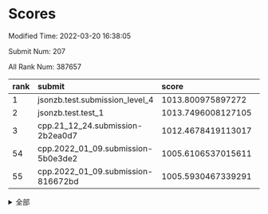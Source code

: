 # Scores

Modified Time: 2022-03-20 16:38:05

Submit Num: 207

All Rank Num: 387657

| rank |               submit               |       score        |       sigma        | pk_num |
| :--- | :--------------------------------- | :----------------- | :----------------- | :----- |
| 1    | jsonzb.test.submission_level_4     | 1013.800975897272  | 0.7986725928245916 | 7488   |
| 2    | jsonzb.test.test_1                 | 1013.7496008127105 | 0.8293029614533153 | 7491   |
| 3    | cpp.21_12_24.submission-2b2ea0d7   | 1012.4678419113017 | 0.8002071430607841 | 7491   |
| 54   | cpp.2022_01_09.submission-5b0e3de2 | 1005.6106537015611 | 0.731389518383809  | 7492   |
| 55   | cpp.2022_01_09.submission-816672bd | 1005.5930467339291 | 0.7422635056395922 | 7493   |


<details>
<summary>全部</summary>

| rank |                 submit                 |       score        |       sigma        | pk_num |
| :--- | :------------------------------------- | :----------------- | :----------------- | :----- |
| 1    | jsonzb.test.submission_level_4         | 1013.800975897272  | 0.7986725928245916 | 7488   |
| 2    | jsonzb.test.test_1                     | 1013.7496008127105 | 0.8293029614533153 | 7491   |
| 3    | cpp.21_12_24.submission-2b2ea0d7       | 1012.4678419113017 | 0.8002071430607841 | 7491   |
| 4    | gobigger.level_3.submission_level_3_20 | 1011.6337770079112 | 0.7881295686473762 | 7491   |
| 5    | gobigger.level_3.submission_level_3_2  | 1011.4609958860785 | 0.7775627720161182 | 7493   |
| 6    | gobigger.level_3.submission_level_3_44 | 1011.3315956357694 | 0.7700979747638935 | 7494   |
| 7    | gobigger.level_3.submission_level_3_31 | 1011.138725097459  | 0.7763876531619186 | 7494   |
| 8    | gobigger.level_3.submission_level_3_6  | 1010.9511159169041 | 0.7720779214194072 | 7490   |
| 9    | gobigger.level_3.submission_level_3_12 | 1010.7501296840924 | 0.7966432447522355 | 7482   |
| 10   | gobigger.level_3.submission_level_3_47 | 1010.7011873303953 | 0.7371103382820314 | 7484   |
| 11   | gobigger.level_3.submission_level_3_36 | 1010.6680633452985 | 0.7732552765198011 | 7490   |
| 12   | gobigger.level_3.submission_level_3_9  | 1010.6662252066238 | 0.7804211284149827 | 7495   |
| 13   | gobigger.level_3.submission_level_3_33 | 1010.6165964057476 | 0.7525335135816454 | 7489   |
| 14   | gobigger.level_3.submission_level_3_13 | 1010.6052141095204 | 0.7828240110052497 | 7489   |
| 15   | gobigger.level_3.submission_level_3_37 | 1010.5849815264567 | 0.7561157465356217 | 7494   |
| 16   | gobigger.level_3.submission_level_3_14 | 1010.4991151251259 | 0.7578078532107717 | 7493   |
| 17   | gobigger.level_3.submission_level_3_0  | 1010.3748410280542 | 0.7674409330011669 | 7493   |
| 18   | gobigger.level_3.submission_level_3_1  | 1010.3001280063518 | 0.7545238273699685 | 7488   |
| 19   | gobigger.level_3.submission_level_3_45 | 1010.2077467829886 | 0.7677605462679701 | 7494   |
| 20   | gobigger.level_3.submission_level_3_5  | 1010.1977613732582 | 0.7666638885756007 | 7492   |
| 21   | gobigger.level_3.submission_level_3_21 | 1010.1733987668886 | 0.7641088325585356 | 7489   |
| 22   | gobigger.level_3.submission_level_3_30 | 1010.1598574226853 | 0.7527351485433456 | 7491   |
| 23   | gobigger.level_3.submission_level_3_25 | 1010.1541329909463 | 0.7805587462930015 | 7490   |
| 24   | gobigger.level_3.submission_level_3_10 | 1010.1157308036788 | 0.7686480798917216 | 7498   |
| 25   | gobigger.level_3.submission_level_3_35 | 1009.9573647817094 | 0.7607805963145149 | 7491   |
| 26   | gobigger.level_3.submission_level_3_18 | 1009.9291458773655 | 0.7558759108422409 | 7490   |
| 27   | gobigger.level_3.submission_level_3_3  | 1009.8888726030732 | 0.7632766758835233 | 7492   |
| 28   | gobigger.level_3.submission_level_3_22 | 1009.8710009847956 | 0.7394728350167817 | 7493   |
| 29   | gobigger.level_3.submission_level_3_4  | 1009.8384567921978 | 0.7534334196112702 | 7492   |
| 30   | gobigger.level_3.submission_level_3_28 | 1009.7351602970748 | 0.7614105722637226 | 7486   |
| 31   | gobigger.level_3.submission_level_3_23 | 1009.6713155531786 | 0.7562011659431598 | 7484   |
| 32   | gobigger.level_3.submission_level_3_24 | 1009.6681221713695 | 0.7418994245931917 | 7496   |
| 33   | gobigger.level_3.submission_level_3_42 | 1009.6310436566281 | 0.7464830313249194 | 7494   |
| 34   | gobigger.level_3.submission_level_3_15 | 1009.6125726316194 | 0.7641059891785792 | 7489   |
| 35   | gobigger.level_3.submission_level_3_16 | 1009.5719425352261 | 0.7448868424399008 | 7488   |
| 36   | gobigger.level_3.submission_level_3_38 | 1009.514478099223  | 0.7522076244224062 | 7495   |
| 37   | gobigger.level_3.submission_level_3_49 | 1009.4703202241291 | 0.7635928942322171 | 7493   |
| 38   | gobigger.level_3.submission_level_3_46 | 1009.4582369519803 | 0.7587672504233515 | 7490   |
| 39   | gobigger.level_3.submission_level_3_40 | 1009.4500809629454 | 0.7577429874993494 | 7494   |
| 40   | gobigger.level_3.submission_level_3_43 | 1009.3600115750851 | 0.7473584304161971 | 7487   |
| 41   | gobigger.level_3.submission_level_3_39 | 1009.2740724616889 | 0.76337781393398   | 7491   |
| 42   | gobigger.level_3.submission_level_3_17 | 1009.256498300846  | 0.7462968423675005 | 7496   |
| 43   | gobigger.level_3.submission_level_3_34 | 1009.2539963512761 | 0.7553838648019963 | 7495   |
| 44   | gobigger.level_3.submission_level_3_27 | 1009.2246676853111 | 0.747226619946024  | 7491   |
| 45   | gobigger.level_3.submission_level_3_32 | 1009.1670968613057 | 0.7465001620383362 | 7492   |
| 46   | gobigger.level_3.submission_level_3_7  | 1008.698594337177  | 0.7645447063021842 | 7487   |
| 47   | gobigger.level_3.submission_level_3_8  | 1008.6863027697405 | 0.7535577101940102 | 7486   |
| 48   | gobigger.level_3.submission_level_3_11 | 1008.6688874991763 | 0.7435965763706047 | 7489   |
| 49   | gobigger.level_3.submission_level_3_41 | 1008.6244201434929 | 0.7376497098086338 | 7493   |
| 50   | gobigger.level_3.submission_level_3_29 | 1008.6125786012797 | 0.7469183149382002 | 7486   |
| 51   | gobigger.level_3.submission_level_3_26 | 1008.4580220798252 | 0.7482173889844255 | 7492   |
| 52   | gobigger.level_3.submission_level_3_19 | 1008.1698496592029 | 0.7495638552461701 | 7490   |
| 53   | gobigger.level_3.submission_level_3_48 | 1007.8241717088662 | 0.7530168641737109 | 7493   |
| 54   | cpp.2022_01_09.submission-5b0e3de2     | 1005.6106537015611 | 0.731389518383809  | 7492   |
| 55   | cpp.2022_01_09.submission-816672bd     | 1005.5930467339291 | 0.7422635056395922 | 7493   |
| 56   | gobigger.level_1.submission_level_1_22 | 1004.9690299878416 | 0.7246677201975784 | 7488   |
| 57   | gobigger.level_1.submission_level_1_19 | 1004.568227447269  | 0.7165311124176421 | 7497   |
| 58   | gobigger.level_1.submission_level_1_25 | 1004.5662306937721 | 0.7199650826480194 | 7493   |
| 59   | gobigger.level_1.submission_level_1_35 | 1004.3936470090373 | 0.7178874378359207 | 7491   |
| 60   | gobigger.level_1.submission_level_1_45 | 1004.3735998765794 | 0.7122274390051336 | 7484   |
| 61   | gobigger.level_1.submission_level_1_14 | 1004.2653999204593 | 0.7392991063622376 | 7496   |
| 62   | gobigger.level_1.submission_level_1_11 | 1004.198597673548  | 0.725290585052115  | 7493   |
| 63   | gobigger.level_1.submission_level_1_15 | 1004.0702641541812 | 0.7155130537922167 | 7486   |
| 64   | gobigger.level_1.submission_level_1_46 | 1004.0310748293659 | 0.71504860733546   | 7487   |
| 65   | gobigger.level_1.submission_level_1_6  | 1003.9687842267832 | 0.7249082144490566 | 7492   |
| 66   | gobigger.level_1.submission_level_1_18 | 1003.9635139475027 | 0.716716081519712  | 7495   |
| 67   | gobigger.level_1.submission_level_1_32 | 1003.9540527528801 | 0.721803656685115  | 7489   |
| 68   | gobigger.level_1.submission_level_1_24 | 1003.9521293892002 | 0.7181420190023784 | 7490   |
| 69   | gobigger.level_1.submission_level_1_47 | 1003.9464255666209 | 0.7105118290748231 | 7493   |
| 70   | gobigger.level_1.submission_level_1_1  | 1003.8821229369969 | 0.7238334134205124 | 7487   |
| 71   | gobigger.level_1.submission_level_1_4  | 1003.8375770121056 | 0.7286467041184653 | 7488   |
| 72   | gobigger.level_1.submission_level_1_40 | 1003.6558567033175 | 0.7142120026393293 | 7494   |
| 73   | gobigger.level_1.submission_level_1_8  | 1003.655467806082  | 0.714520158294807  | 7492   |
| 74   | gobigger.level_1.submission_level_1_31 | 1003.5883529677135 | 0.7095205892802108 | 7490   |
| 75   | gobigger.level_1.submission_level_1_17 | 1003.5862558560519 | 0.718921133415302  | 7487   |
| 76   | gobigger.level_1.submission_level_1_23 | 1003.5615310585476 | 0.7126313009594609 | 7487   |
| 77   | gobigger.level_1.submission_level_1_26 | 1003.5592698146471 | 0.7106844204333234 | 7487   |
| 78   | gobigger.level_1.submission_level_1_2  | 1003.4906977024423 | 0.7150952368736515 | 7489   |
| 79   | gobigger.level_1.submission_level_1_12 | 1003.4678479465134 | 0.7025498269911455 | 7490   |
| 80   | gobigger.level_1.submission_level_1_36 | 1003.4325270550188 | 0.7236401812938583 | 7493   |
| 81   | gobigger.level_1.submission_level_1_43 | 1003.4277349762691 | 0.7087859282726362 | 7491   |
| 82   | gobigger.level_1.submission_level_1_16 | 1003.38798770278   | 0.7180159746873297 | 7488   |
| 83   | gobigger.level_1.submission_level_1_28 | 1003.3446011495327 | 0.7187742157113844 | 7498   |
| 84   | gobigger.level_1.submission_level_1_38 | 1003.2497994023561 | 0.7258563283724515 | 7487   |
| 85   | gobigger.level_1.submission_level_1_3  | 1003.1751549612062 | 0.7208360734441404 | 7491   |
| 86   | gobigger.level_1.submission_level_1_39 | 1003.0953389666211 | 0.7245811757203712 | 7489   |
| 87   | gobigger.level_1.submission_level_1_5  | 1003.02814950491   | 0.7206216471431183 | 7485   |
| 88   | gobigger.level_1.submission_level_1_27 | 1002.9533902460123 | 0.7143276310738244 | 7493   |
| 89   | gobigger.level_1.submission_level_1_20 | 1002.9114671108747 | 0.7057253911807776 | 7494   |
| 90   | gobigger.level_1.submission_level_1_9  | 1002.8463571905207 | 0.7162922783604703 | 7490   |
| 91   | gobigger.level_1.submission_level_1_42 | 1002.8329072358933 | 0.7148647433438858 | 7493   |
| 92   | gobigger.level_1.submission_level_1_49 | 1002.8174844920115 | 0.7165898641068663 | 7492   |
| 93   | gobigger.level_1.submission_level_1_29 | 1002.8029916058051 | 0.7141425799594409 | 7495   |
| 94   | gobigger.level_1.submission_level_1_0  | 1002.7617426560026 | 0.703806845086535  | 7488   |
| 95   | gobigger.level_1.submission_level_1_13 | 1002.6920627503117 | 0.7161551993239545 | 7491   |
| 96   | gobigger.level_1.submission_level_1_34 | 1002.6483581684412 | 0.7152815270125429 | 7492   |
| 97   | gobigger.level_1.submission_level_1_37 | 1002.6109236243161 | 0.7041128590601277 | 7488   |
| 98   | gobigger.level_1.submission_level_1_30 | 1002.4743551394474 | 0.7200456056131749 | 7493   |
| 99   | gobigger.level_1.submission_level_1_7  | 1002.3698335249647 | 0.7153853252564171 | 7494   |
| 100  | gobigger.level_1.submission_level_1_21 | 1002.3197011703744 | 0.7147285625833937 | 7488   |
| 101  | gobigger.level_1.submission_level_1_48 | 1002.1451538358925 | 0.7246806559011097 | 7492   |
| 102  | gobigger.level_1.submission_level_1_33 | 1001.8822048548774 | 0.7229720377338729 | 7491   |
| 103  | gobigger.level_1.submission_level_1_10 | 1001.7931165210276 | 0.7038558333323197 | 7492   |
| 104  | gobigger.level_1.submission_level_1_44 | 1001.7161815004164 | 0.7053131909561201 | 7491   |
| 105  | gobigger.level_1.submission_level_1_41 | 1001.2852081438973 | 0.7160561398433818 | 7493   |
| 106  | gobigger.random.submission_random_9    | 997.311810261428   | 0.7033673548475072 | 7492   |
| 107  | gobigger.random.submission_random_3    | 996.8435806693356  | 0.7144992915698679 | 7488   |
| 108  | gobigger.random.submission_random_21   | 996.7745291446992  | 0.712083506761985  | 7486   |
| 109  | gobigger.random.submission_random_30   | 996.7648472192491  | 0.7040447813249916 | 7486   |
| 110  | gobigger.random.submission_random_13   | 996.7409398690523  | 0.7168982803691759 | 7493   |
| 111  | gobigger.random.submission_random_39   | 996.6965129429026  | 0.7064102478832561 | 7489   |
| 112  | gobigger.random.submission_random_19   | 996.6811401004468  | 0.7030668049014386 | 7490   |
| 113  | gobigger.random.submission_random_1    | 996.6102147979782  | 0.7130472694590034 | 7495   |
| 114  | gobigger.random.submission_random_46   | 996.5979180496544  | 0.7164458019271384 | 7489   |
| 115  | gobigger.random.submission_random_2    | 996.4147072401489  | 0.7041272365669575 | 7488   |
| 116  | gobigger.random.submission_random_45   | 996.4064122557836  | 0.7062637820931091 | 7490   |
| 117  | gobigger.random.submission_random_14   | 996.3870132796872  | 0.7159056774869537 | 7494   |
| 118  | gobigger.random.submission_random_37   | 996.374471460298   | 0.7034960248030595 | 7493   |
| 119  | gobigger.random.submission_random_0    | 996.3732497704544  | 0.7197890884916863 | 7494   |
| 120  | gobigger.random.submission_random_40   | 996.3719293694969  | 0.703044030558738  | 7492   |
| 121  | gobigger.random.submission_random_23   | 996.2972410145551  | 0.7148619940231231 | 7492   |
| 122  | gobigger.random.submission_random_32   | 996.2628332818765  | 0.7110481454122235 | 7491   |
| 123  | gobigger.random.submission_random_4    | 996.2564464657281  | 0.7088440350939915 | 7493   |
| 124  | gobigger.random.submission_random_8    | 996.2168521154341  | 0.7244002367766637 | 7488   |
| 125  | gobigger.random.submission_random_27   | 996.182559452406   | 0.7085272142061138 | 7487   |
| 126  | gobigger.random.submission_random_44   | 996.1806926125216  | 0.7061367912415041 | 7487   |
| 127  | gobigger.random.submission_random_6    | 996.1094728669809  | 0.7070116436700811 | 7487   |
| 128  | gobigger.random.submission_random_38   | 996.0894447294686  | 0.7060248867180653 | 7488   |
| 129  | gobigger.random.submission_random_16   | 996.0190778315318  | 0.6982632452001207 | 7490   |
| 130  | gobigger.random.submission_random_48   | 996.0098361588354  | 0.7075643156965539 | 7493   |
| 131  | gobigger.random.submission_random_28   | 995.9892028526413  | 0.7090521531566151 | 7498   |
| 132  | gobigger.random.submission_random_31   | 995.9811933034948  | 0.7175045636913859 | 7489   |
| 133  | gobigger.random.submission_random_12   | 995.943016753114   | 0.7130735041048207 | 7492   |
| 134  | gobigger.random.submission_random_18   | 995.9268505914634  | 0.7080944795460511 | 7495   |
| 135  | gobigger.random.submission_random_5    | 995.9256468479817  | 0.7054311302537959 | 7491   |
| 136  | gobigger.random.submission_random_26   | 995.9231423923686  | 0.7089051968793816 | 7489   |
| 137  | gobigger.random.submission_random_41   | 995.8107885731766  | 0.7019575889449935 | 7486   |
| 138  | gobigger.random.submission_random_33   | 995.809550337167   | 0.7141810961661554 | 7488   |
| 139  | gobigger.random.submission_random_11   | 995.8023361371528  | 0.7045837713768639 | 7495   |
| 140  | gobigger.random.submission_random_20   | 995.7730084920636  | 0.7041250690599067 | 7489   |
| 141  | gobigger.random.submission_random_25   | 995.7603185023299  | 0.6998734055087916 | 7491   |
| 142  | gobigger.random.submission_random_49   | 995.7020146372294  | 0.7165362014997462 | 7487   |
| 143  | gobigger.random.submission_random_29   | 995.6886895720958  | 0.7077813958837778 | 7490   |
| 144  | gobigger.random.submission_random_42   | 995.683309250273   | 0.7089197221636827 | 7490   |
| 145  | gobigger.random.submission_random_47   | 995.631023685931   | 0.7208721864455413 | 7492   |
| 146  | gobigger.random.submission_random_15   | 995.4096101296138  | 0.7079521933388755 | 7491   |
| 147  | gobigger.random.submission_random_43   | 995.3661307428058  | 0.7136940225042129 | 7494   |
| 148  | gobigger.random.submission_random_34   | 995.305214820869   | 0.7011012110286294 | 7493   |
| 149  | gobigger.random.submission_random_36   | 995.2997699128784  | 0.7001693631139312 | 7494   |
| 150  | gobigger.random.submission_random_10   | 995.2269678234323  | 0.701975811110925  | 7492   |
| 151  | gobigger.random.submission_random_22   | 995.1521909861717  | 0.7355863256229229 | 7492   |
| 152  | gobigger.random.submission_random_7    | 995.0900449826479  | 0.7022949241781204 | 7492   |
| 153  | gobigger.random.submission_random_17   | 994.9952055521708  | 0.7159789666348458 | 7495   |
| 154  | gobigger.random.submission_random_35   | 994.5429263009081  | 0.7115988191457736 | 7492   |
| 155  | gobigger.level_2.submission_level_2_35 | 994.0704513851585  | 0.7438147836782649 | 7491   |
| 156  | gobigger.random.submission_random_24   | 993.8212626149394  | 0.7128522566431204 | 7486   |
| 157  | gobigger.level_2.submission_level_2_16 | 993.5908738075639  | 0.7338420451731981 | 7491   |
| 158  | gobigger.level_2.submission_level_2_27 | 993.5736091360448  | 0.7283051156895062 | 7495   |
| 159  | gobigger.level_2.submission_level_2_30 | 993.3895554063151  | 0.7421809188945224 | 7492   |
| 160  | gobigger.level_2.submission_level_2_42 | 993.3567594652163  | 0.7302666012242169 | 7493   |
| 161  | gobigger.level_2.submission_level_2_10 | 993.3524469619447  | 0.7499657015817739 | 7496   |
| 162  | gobigger.level_2.submission_level_2_11 | 993.32708898704    | 0.7370822193313009 | 7488   |
| 163  | gobigger.level_2.submission_level_2_29 | 993.2669339956104  | 0.7390257128140744 | 7492   |
| 164  | gobigger.level_2.submission_level_2_23 | 993.2216724319744  | 0.7357905795085706 | 7496   |
| 165  | gobigger.level_2.submission_level_2_26 | 993.1292529363886  | 0.7279159492916134 | 7493   |
| 166  | gobigger.level_2.submission_level_2_37 | 993.0838918390632  | 0.759438059735817  | 7493   |
| 167  | gobigger.level_2.submission_level_2_31 | 993.0512391452304  | 0.738506200716074  | 7492   |
| 168  | gobigger.level_2.submission_level_2_45 | 992.9432701673567  | 0.7299106697422202 | 7491   |
| 169  | gobigger.level_2.submission_level_2_14 | 992.9281312390198  | 0.7383396807831002 | 7495   |
| 170  | gobigger.level_2.submission_level_2_22 | 992.7247569276118  | 0.7276735790369221 | 7492   |
| 171  | gobigger.level_2.submission_level_2_39 | 992.7033696639281  | 0.7333091577131731 | 7485   |
| 172  | gobigger.level_2.submission_level_2_13 | 992.5015239639563  | 0.740970854927879  | 7488   |
| 173  | gobigger.level_2.submission_level_2_6  | 992.4608847620842  | 0.7560268130777583 | 7485   |
| 174  | gobigger.level_2.submission_level_2_17 | 992.4567251347468  | 0.7670776751824617 | 7497   |
| 175  | gobigger.level_2.submission_level_2_19 | 992.4544379986373  | 0.7625310089057936 | 7493   |
| 176  | gobigger.level_2.submission_level_2_4  | 992.4412489482565  | 0.768631573721775  | 7487   |
| 177  | gobigger.level_2.submission_level_2_32 | 992.4246726166631  | 0.7378650491813707 | 7491   |
| 178  | gobigger.level_2.submission_level_2_20 | 992.3839887028034  | 0.7305137337368304 | 7496   |
| 179  | gobigger.level_2.submission_level_2_44 | 992.3508723952513  | 0.7406479957702183 | 7495   |
| 180  | gobigger.level_2.submission_level_2_46 | 992.2952555207503  | 0.7765528718066916 | 7488   |
| 181  | gobigger.level_2.submission_level_2_47 | 992.2613040372657  | 0.7285727571500518 | 7489   |
| 182  | gobigger.level_2.submission_level_2_40 | 992.2567650080933  | 0.7497867826656619 | 7495   |
| 183  | gobigger.level_2.submission_level_2_21 | 992.2456009618884  | 0.7424662446736077 | 7487   |
| 184  | gobigger.level_2.submission_level_2_18 | 992.0826192439052  | 0.7540527973980521 | 7491   |
| 185  | gobigger.level_2.submission_level_2_5  | 992.0617379025035  | 0.72369604296013   | 7495   |
| 186  | gobigger.level_2.submission_level_2_9  | 992.0051149463478  | 0.7579604460944745 | 7492   |
| 187  | gobigger.level_2.submission_level_2_2  | 991.981216388836   | 0.7402944840482527 | 7485   |
| 188  | gobigger.level_2.submission_level_2_49 | 991.9764463376812  | 0.7339369027777297 | 7495   |
| 189  | gobigger.level_2.submission_level_2_1  | 991.9620089637889  | 0.7364025387856659 | 7492   |
| 190  | gobigger.level_2.submission_level_2_41 | 991.9257311162205  | 0.7475932024120313 | 7490   |
| 191  | gobigger.level_2.submission_level_2_24 | 991.8375994656805  | 0.7495242471439937 | 7487   |
| 192  | gobigger.level_2.submission_level_2_3  | 991.8350300605618  | 0.7523323600318828 | 7487   |
| 193  | gobigger.level_2.submission_level_2_38 | 991.761630021182   | 0.7429342314365697 | 7492   |
| 194  | gobigger.level_2.submission_level_2_28 | 991.7433436379464  | 0.7753570905783478 | 7491   |
| 195  | gobigger.level_2.submission_level_2_0  | 991.6572873425084  | 0.7472303816789014 | 7490   |
| 196  | gobigger.level_2.submission_level_2_43 | 991.2401200237665  | 0.7613687703593723 | 7493   |
| 197  | gobigger.level_2.submission_level_2_36 | 991.1947461482656  | 0.7575984216263579 | 7493   |
| 198  | gobigger.level_2.submission_level_2_7  | 991.1412772627383  | 0.757277478432153  | 7494   |
| 199  | gobigger.level_2.submission_level_2_15 | 991.1351568064758  | 0.7489455719317166 | 7495   |
| 200  | gobigger.level_2.submission_level_2_12 | 991.0454394071667  | 0.7657193137651448 | 7497   |
| 201  | gobigger.level_2.submission_level_2_34 | 990.9518063436203  | 0.7603125444387688 | 7488   |
| 202  | gobigger.level_2.submission_level_2_25 | 990.7780884300339  | 0.764171075598738  | 7490   |
| 203  | gobigger.level_2.submission_level_2_33 | 990.4739153660325  | 0.7763417579474238 | 7487   |
| 204  | gobigger.level_2.submission_level_2_48 | 990.2410744490533  | 0.7778406153628544 | 7489   |
| 205  | gobigger.level_2.submission_level_2_8  | 988.7037587565974  | 0.7895369321404124 | 7494   |
| 206  | gobigger.none.submission_none_0        | 976.0466640417852  | 1.4688853164253728 | 7490   |
| 207  | gobigger.none.submission_none_1        | 974.2226708700574  | 1.7011144214626739 | 7490   |

</details>